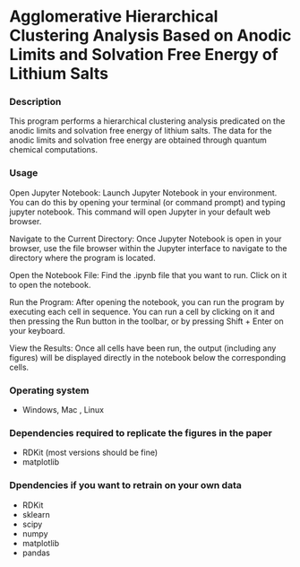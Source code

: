 # Agglomerative Hierarchical Clustering Analysis Based on Anodic Limits and Solvation Free Energy of Lithium Salts

### Description
This program performs a hierarchical clustering analysis predicated on the anodic limits and solvation free energy of lithium salts. The data for the anodic limits and solvation free energy are obtained through quantum chemical computations.

### Usage
Open Jupyter Notebook:
Launch Jupyter Notebook in your environment. You can do this by opening your terminal (or command prompt) and typing jupyter notebook. This command will open Jupyter in your default web browser.

Navigate to the Current Directory:
Once Jupyter Notebook is open in your browser, use the file browser within the Jupyter interface to navigate to the directory where the program is located.

Open the Notebook File:
Find the .ipynb file that you want to run. Click on it to open the notebook.

Run the Program:
After opening the notebook, you can run the program by executing each cell in sequence. You can run a cell by clicking on it and then pressing the Run button in the toolbar, or by pressing Shift + Enter on your keyboard.

View the Results:
Once all cells have been run, the output (including any figures) will be displayed directly in the notebook below the corresponding cells.

### Operating system
- Windows, Mac , Linux

### Dependencies required to replicate the figures in the paper
- RDKit (most versions should be fine)
- matplotlib

### Dpendencies if you want to retrain on your own data
- RDKit
- sklearn
- scipy
- numpy
- matplotlib
- pandas
